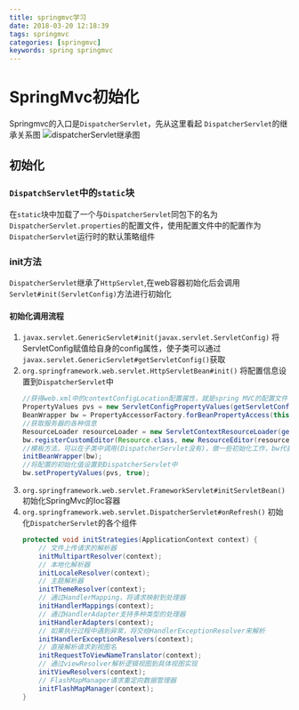 ```yaml
---
title: springmvc学习
date: 2018-03-20 12:18:39
tags: springmvc
categories: [springmvc]
keywords: spring springmvc
---
```

# SpringMvc初始化

Springmvc的入口是`DispatcherServlet`，先从这里看起
`DispatcherServlet`的继承关系图
 ![dispatcherServlet继承图](http://cdn.xyz327.cn/images/post/spring/dispatcher-servlet.png)
<!--more-->

## 初始化

### `DispatchServlet`中的`static`块

在`static`块中加载了一个与`DispatcherServlet`同包下的名为`DispatcherServlet.properties`的配置文件，使用配置文件中的配置作为`DispatcherServlet`运行时的默认策略组件

### init方法

`DispatcherServlet`继承了`HttpServlet`,在web容器初始化后会调用`Servlet#init(ServletConfig)`方法进行初始化

#### 初始化调用流程

1. `javax.servlet.GenericServlet#init(javax.servlet.ServletConfig)`
    将ServletConfig赋值给自身的config属性，使子类可以通过`javax.servlet.GenericServlet#getServletConfig()`获取
2. `org.springframework.web.servlet.HttpServletBean#init()`
    将配置信息设置到`DispatcherServlet`中
    ```java
    //获得web.xml中的contextConfigLocation配置属性，就是spring MVC的配置文件
    PropertyValues pvs = new ServletConfigPropertyValues(getServletConfig(), this.requiredProperties);
    BeanWrapper bw = PropertyAccessorFactory.forBeanPropertyAccess(this);
    //获取服务器的各种信息
    ResourceLoader resourceLoader = new ServletContextResourceLoader(getServletContext());
    bw.registerCustomEditor(Resource.class, new ResourceEditor(resourceLoader, getEnvironment()));
    //模板方法，可以在子类中调用(DispatcherServlet没有)，做一些初始化工作，bw代表DispatcherServelt
    initBeanWrapper(bw);
    //将配置的初始化值设置到DispatcherServlet中
    bw.setPropertyValues(pvs, true);
    ```
3. `org.springframework.web.servlet.FrameworkServlet#initServletBean()`
    初始化SpringMvc的Ioc容器
4. `org.springframework.web.servlet.DispatcherServlet#onRefresh()`
    初始化`DispatcherServlet`的各个组件
    ```java
    protected void initStrategies(ApplicationContext context) {
        // 文件上传请求的解析器
        initMultipartResolver(context);
        // 本地化解析器
        initLocaleResolver(context);
        // 主题解析器
        initThemeResolver(context);
        // 通过HandlerMapping，将请求映射到处理器
        initHandlerMappings(context);
        // 通过HandlerAdapter支持多种类型的处理器
        initHandlerAdapters(context);
        // 如果执行过程中遇到异常，将交给HandlerExceptionResolver来解析
        initHandlerExceptionResolvers(context);
        // 直接解析请求到视图名
        initRequestToViewNameTranslator(context);
        // 通过viewResolver解析逻辑视图到具体视图实现
        initViewResolvers(context);
        // FlashMapManager请求重定向数据管理器
        initFlashMapManager(context);
    }
    ```